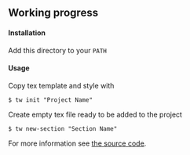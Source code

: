## Working progress
#### Installation
Add this directory to your `PATH`

#### Usage
Copy tex template and style with
```
$ tw init "Project Name"
```

Create empty tex file ready to be added to the project
```
$ tw new-section "Section Name"
```

For more information see [the source code](https://github.com/ale-cci/tw/blob/master/tw).
